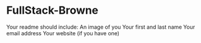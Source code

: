 # FullStack-Browne

Your readme should include:
An image of you
Your first and last name
Your email address
Your website (if you have one)
